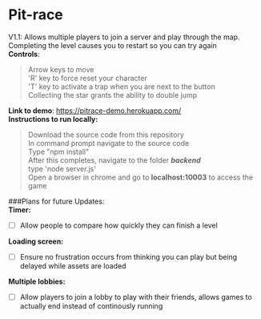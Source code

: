 # Pit-race
V1.1: Allows multiple players to join a server and play through the map. Completing the level causes you to restart so you can try again   
**Controls**:  
> Arrow keys to move  
'R' key to force reset your character  
'T' key to activate a trap when you are next to the button  
Collecting the star grants the ability to double jump  
 
**Link to demo**: https://pitrace-demo.herokuapp.com/  
**Instructions to run locally:**  
> Download the source code from this repository  
In command prompt navigate to the source code  
Type "npm install"  
After this completes, navigate to the folder **_backend_**  
type 'node server.js'  
Open a browser in chrome and go to **localhost:10003** to access the game


###Plans for future Updates:  
**Timer:**  
- [ ] Allow people to compare how quickly they can finish a level  


**Loading screen:**  
- [ ] Ensure no frustration occurs from thinking you can play but being delayed while assets are loaded  

**Multiple lobbies:**  
- [ ] Allow players to join a lobby to play with their friends, allows games to actually end instead of continously running  
